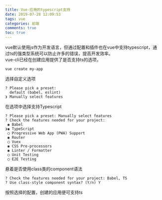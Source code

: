 ```yaml
---
title: Vue-应用的typescript支持
date: 2019-07-28 12:09:53
tags: vue
categories: 前端
comments: true
toc: true
---
```


vue默认使用js作为开发语言，但通过配置和插件也在vue中支持typescript，通过ts的强类型系统可以防止许多的错误，提高开发效率。  
vue-cli已经在创建应用提供了是否支持ts的选项，

<!--more-->

    vue create my-app 

选择自定义选项

    ? Please pick a preset: 
      default (babel, eslint) 
    ❯ Manually select features 
    
在选项中选择支持Typescript

    ? Please pick a preset: Manually select features
    ? Check the features needed for your project: 
     ◉ Babel
    ❯◉ TypeScript
     ◯ Progressive Web App (PWA) Support
     ◉ Router
     ◯ Vuex
     ◉ CSS Pre-processors
     ◉ Linter / Formatter
     ◯ Unit Testing
     ◯ E2E Testing

悬着是否使用class类的component语法

    ? Check the features needed for your project: Babel, TS
    ? Use class-style component syntax? (Y/n) Y
    
按照选择的配置，创建的应用便可支持ts

